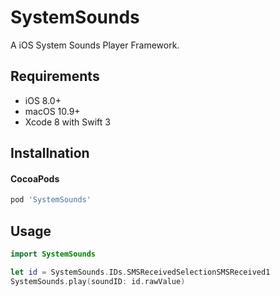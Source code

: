 # SystemSounds

A iOS System Sounds Player Framework.

## Requirements

* iOS 8.0+
* macOS 10.9+
* Xcode 8 with Swift 3

## Installnation

#### CocoaPods

```ruby
pod 'SystemSounds'
```
## Usage

```swift
import SystemSounds

let id = SystemSounds.IDs.SMSReceivedSelectionSMSReceived1
SystemSounds.play(soundID: id.rawValue)
```
